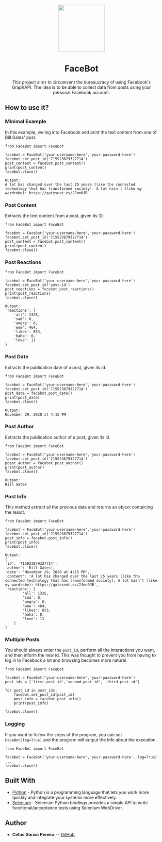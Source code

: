 
<p align="center">
  <img src="https://blog.theodo.com/static/daf0a6158eac76e700891058b02de9cc/a79d3/facebook2.png" width="154">
  <h1 align="center">FaceBot</h1>
  <p align="center">
This project aims to circumvent the bureaucracy of using Facebook's GraphAPI. The idea is to be able to collect data from posts using your personal Facebook account.
</p>

## How to use it?
### Minimal Example
In this example, we log into Facebook and print the text content from one of Bill Gates' post.
```
from FaceBot import FaceBot

facebot = FaceBot('your-username-here','your-password-here')
facebot.set_post_id('715923879327714')
post_content = facebot.post_content()
print(post_content)
facebot.close()

Output:
A lot has changed over the last 25 years (like the connected technology that has transformed society). A lot hasn’t (like my wardrobe): https://gatesnot.es/2Jnn0JR
```
### Post Content
Extracts the text content from a post, given its ID.
```
from FaceBot import FaceBot

facebot = FaceBot('your-username-here','your-password-here')
facebot.set_post_id('715923879327714')
post_content = facebot.post_content()
print(post_content)
facebot.close()
```

### Post Reactions
```
from FaceBot import FaceBot

facebot = FaceBot('your-username-here','your-password-here')
facebot.set_post_id('post-id')
post_reactions = facebot.post_reactions()
print(post_reactions)
facebot.close()

Output:
'reactions': {
	'all': 1328, 
	'sad': 0, 
	'angry': 0, 
	'wow': 464, 
	'likes': 853, 
	'haha': 0, 
	'love': 11
}
```
### Post Date
Extracts the publication date of a post, given its id.
```
from FaceBot import FaceBot

facebot = FaceBot('your-username-here','your-password-here')
facebot.set_post_id('715923879327714')
post_date = facebot.post_date()
print(post_date)
facebot.close()

Output:
November 29, 2020 at 4:15 PM
```
### Post Author
Extracts the publication author of a post, given its id.
```
from FaceBot import FaceBot

facebot = FaceBot('your-username-here','your-password-here')
facebot.set_post_id('715923879327714')
poast_author = facebot.post_author()
print(post_author)
facebot.close()

Output:
Bill Gates
```

### Post Info
This method extract all the previous data and returns an object containing the result.
```
from FaceBot import FaceBot

facebot = FaceBot('your-username-here','your-password-here')
facebot.set_post_id('715923879327714')
post_info = facebot.post_info()
print(post_info)
facebot.close()

Output:
{
'id': '715923879327714', 
'author': 'Bill Gates', 
'date': 'November 29, 2020 at 4:15 PM', 
'content': 'A lot has changed over the last 25 years (like the connected technology that has transformed society). A lot hasn’t (like my wardrobe): https://gatesnot.es/2Jnn0JR',
'reactions': {
		'all': 1328, 
		'sad': 0, 
		'angry': 0, 
		'wow': 464, 
		'likes': 853, 
		'haha': 0, 
		'love': 11
	}
}
```
### Multiple Posts
  You should always enter the `post_id`, perform all the interactions you want, and then inform the new id. This was thought to prevent you from having to log in to Facebook a lot and browsing becomes more natural.
```
from FaceBot import FaceBot

facebot = FaceBot('your-username-here','your-password-here')
post_ids = ['first-post-id','second-post-id', 'third-post-id']

for post_id in post_ids:
	facebot.set_post_id(post_id)
	post_info = facebot.post_info()
	print(post_info)

facebot.close()
```

### Logging
  If you want to follow the steps of the program, you can set `FaceBot(log=True)` and the program will output the info about the execution.
```
from FaceBot import FaceBot

facebot = FaceBot('your-username-here','your-password-here', log=True)
...
facebot.close()
```

## Built With

* [Python](https://www.python.org/) - Python is a programming language that lets you work more quickly and integrate your systems more effectively.
* [Selenium](https://selenium-python.readthedocs.io/) - Selenium Python bindings provides a simple API to write functional/acceptance tests using Selenium WebDriver.

## Author

* **Cefas Garcia Pereira** -- [GitHub](https://github.com/cefasgarciapereira)